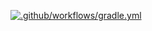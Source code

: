 [![.github/workflows/gradle.yml](https://github.com/nataliaPronina/CardDeliveryDate/actions/workflows/gradle.yml/badge.svg)](https://github.com/nataliaPronina/CardDeliveryDate/actions/workflows/gradle.yml)
